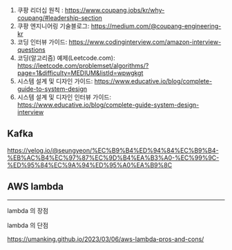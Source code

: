 1. 쿠팡 리더십 원칙 :  https://www.coupang.jobs/kr/why-coupang/#leadership-section
2. 쿠팡 엔지니어링 기술블로그: https://medium.com/@coupang-engineering-kr
3. 코딩 인터뷰 가이드: https://www.codinginterview.com/amazon-interview-questions
4. 코딩(알고리즘) 예제(Leetcode.com): https://leetcode.com/problemset/algorithms/?page=1&difficulty=MEDIUM&listId=wpwgkgt
5. 시스템 설계 및 디자인 가이드: https://www.educative.io/blog/complete-guide-to-system-design
6. 시스템 설계 및 디자인 인터뷰 가이드: https://www.educative.io/blog/complete-guide-system-design-interview



## Kafka


https://velog.io/@seungyeon/%EC%B9%B4%ED%94%84%EC%B9%B4-%EB%AC%B4%EC%97%87%EC%9D%B4%EA%B3%A0-%EC%99%9C-%ED%95%84%EC%9A%94%ED%95%A0%EA%B9%8C



## AWS lambda
----

lambda 의 장점


lambda 의 단점

https://umanking.github.io/2023/03/06/aws-lambda-pros-and-cons/